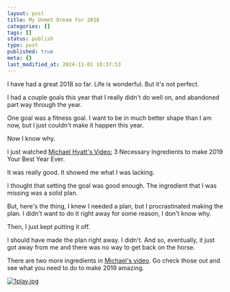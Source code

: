 ```yaml
---
layout: post
title: My Unmet Dream for 2018
categories: []
tags: []
status: publish
type: post
published: true
meta: {}
last_modified_at: 2024-11-01 18:37:53
---
```


I have had a great 2018 so far. Life is wonderful. But it's not perfect.

I had a couple goals this year that I really didn't do well on, and abandoned part way through the year.

One goal was a fitness goal. I want to be in much better shape than I am now, but I just couldn't make it happen this year.

Now I know why.

I just watched 
[Michael Hyatt's Video:](http://bestyearever.me/jjones/2019videoseries) 3 Necessary Ingredients to make 2019 Your Best Year Ever.

It was really good. It showed me what I was lacking.

I thought that setting the goal was good enough. The ingredient that I was missing was a solid plan.

But, here's the thing, I knew I needed a plan, but I procrastinated making the plan. I didn't want to do it right away for some reason, I don't know why.

Then, I just kept putting it off.

I should have made the plan right away. I didn't. And so, eventually, it just got away from me and there was no way to get back on the horse.

There are two more ingredients in 
[Michael's video](http://bestyearever.me/jjones/2019videoseries). Go check those out and see what you need to do to make 2019 amazing.












































  

    
  
    
[![1play.jpg](/squarespace_images/content_v1_4fffa949e4b0b4590d67b4e7_1544197599591-IQ75VOLZSKAFGLF5NJUI_1play.jpg_)](http://bestyearever.me/jjones/2019videoseries)
